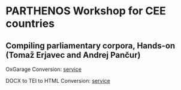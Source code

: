 # PARTHENOS Workshop for CEE countries
## Compiling parliamentary corpora, Hands-on (Tomaž Erjavec and Andrej Pančur)

OxGarage Conversion: [service](https://oxgarage2.tei-c.org/)

DOCX to TEI to HTML Conversion: [service](http://nl.ijs.si/tei/convert/)



